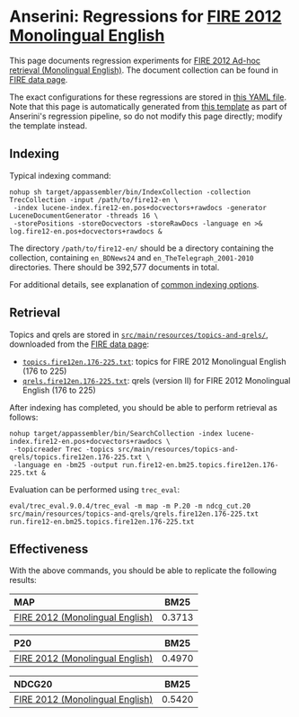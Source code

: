 # Anserini: Regressions for [FIRE 2012 Monolingual English](https://www.isical.ac.in/~fire/2012/adhoc.html)

This page documents regression experiments for [FIRE 2012 Ad-hoc retrieval (Monolingual English)](https://www.isical.ac.in/~fire/2012/adhoc.html).
The document collection can be found in [FIRE data page](http://fire.irsi.res.in/fire/static/data).

The exact configurations for these regressions are stored in [this YAML file](../src/main/resources/regression/fire12-en.yaml).
Note that this page is automatically generated from [this template](../src/main/resources/docgen/templates/fire12-en.template) as part of Anserini's regression pipeline, so do not modify this page directly; modify the template instead.

## Indexing

Typical indexing command:

```
nohup sh target/appassembler/bin/IndexCollection -collection TrecCollection -input /path/to/fire12-en \
 -index lucene-index.fire12-en.pos+docvectors+rawdocs -generator LuceneDocumentGenerator -threads 16 \
 -storePositions -storeDocvectors -storeRawDocs -language en >& log.fire12-en.pos+docvectors+rawdocs &
```

The directory `/path/to/fire12-en/` should be a directory containing the collection, containing `en_BDNews24` and `en_TheTelegraph_2001-2010` directories.
There should be 392,577 documents in total.

For additional details, see explanation of [common indexing options](common-indexing-options.md).

## Retrieval

Topics and qrels are stored in [`src/main/resources/topics-and-qrels/`](../src/main/resources/topics-and-qrels/), downloaded from the [FIRE data page](http://fire.irsi.res.in/fire/static/data):

+ [`topics.fire12en.176-225.txt`](../src/main/resources/topics-and-qrels/topics.fire12en.176-225.txt): topics for FIRE 2012 Monolingual English (176 to 225)
+ [`qrels.fire12en.176-225.txt`](../src/main/resources/topics-and-qrels/qrels.fire12en.176-225.txt): qrels (version II) for FIRE 2012 Monolingual English (176 to 225)

After indexing has completed, you should be able to perform retrieval as follows:

```
nohup target/appassembler/bin/SearchCollection -index lucene-index.fire12-en.pos+docvectors+rawdocs \
 -topicreader Trec -topics src/main/resources/topics-and-qrels/topics.fire12en.176-225.txt \
 -language en -bm25 -output run.fire12-en.bm25.topics.fire12en.176-225.txt &

```

Evaluation can be performed using `trec_eval`:

```
eval/trec_eval.9.0.4/trec_eval -m map -m P.20 -m ndcg_cut.20 src/main/resources/topics-and-qrels/qrels.fire12en.176-225.txt run.fire12-en.bm25.topics.fire12en.176-225.txt

```

## Effectiveness

With the above commands, you should be able to replicate the following results:

MAP                                     | BM25      |
:---------------------------------------|-----------|
[FIRE 2012 (Monolingual English)](https://www.isical.ac.in/~fire/2012/adhoc.html)| 0.3713    |


P20                                     | BM25      |
:---------------------------------------|-----------|
[FIRE 2012 (Monolingual English)](https://www.isical.ac.in/~fire/2012/adhoc.html)| 0.4970    |


NDCG20                                  | BM25      |
:---------------------------------------|-----------|
[FIRE 2012 (Monolingual English)](https://www.isical.ac.in/~fire/2012/adhoc.html)| 0.5420    |


